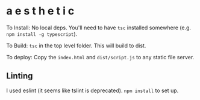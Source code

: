 # a e s t h e t i c

To Install: No local deps. You'll need to have `tsc` installed somewhere (e.g. `npm install -g typescript`).

To Build: `tsc` in the top level folder. This will build to dist.

To deploy: Copy the `index.html` and `dist/script.js` to any static file server.

## Linting

I used eslint (it seems like tslint is deprecated). `npm install` to set up.